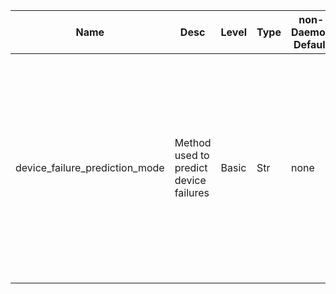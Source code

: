 | Name | Desc | Level | Type | non-Daemon Default | Daemon Default | Min | Max | Valid Values | verbatim | See also | Flags | Services | Validator | Long Desc | Tags |
| --- | --- | --- | --- | --- | --- | --- | --- | --- | --- | --- | --- | --- | --- | --- | --- |
| <span id="SP_device_failure_prediction_mode">device_failure_prediction_mode</span> |  Method used to predict device failures | Basic | Str | none |  |  |  | ["none", "local", "cloud"] |  |  | RUNTIME |  |  | To disable prediction, use 'none',  'local' uses a prediction model that runs inside the mgr daemon.  'cloud' will share metrics with a cloud service and query the service for devicelife expectancy. |  |
